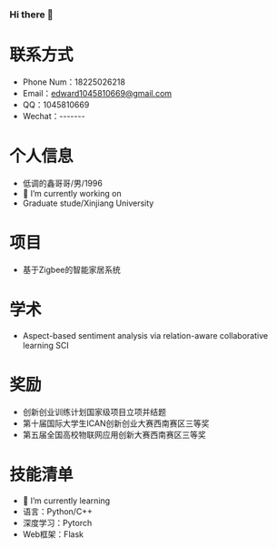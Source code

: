 ### Hi there 👋

# 联系方式

- Phone Num：18225026218
- Email：edward1045810669@gmail.com 
- QQ：1045810669
- Wechat：-------

# 个人信息
 
 - 低调的鑫哥哥/男/1996 
 - 🔭 I’m currently working on 
 - Graduate stude/Xinjiang University


# 项目
 - 基于Zigbee的智能家居系统

# 学术
 - Aspect-based sentiment analysis via relation-aware collaborative learning SCI
# 奖励
 - 创新创业训练计划国家级项目立项并结题
 - 第十届国际大学生ICAN创新创业大赛西南赛区三等奖
 - 第五届全国高校物联网应用创新大赛西南赛区三等奖 
    
# 技能清单

- 🌱 I’m currently learning 
- 语言：Python/C++
- 深度学习：Pytorch
- Web框架：Flask
      
